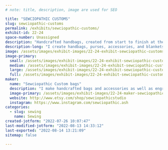 ```yaml
---
# note: title, description, image are used for SEO

title: "SEWCIOPATHIC CUSTOMS"
slug: sewciopathic-customs
permalink: /exhibits/sewciopathic-customs/
exhibit-id: 22-24
space-number: Unassigned
description: "Handcrafted handbags, created from start to finish at the event. "
description-long: "I create handbags, purses, accessories, and blankets at my table. I travel with my sewing machine and an array of tools to demonstrate the process."
image: /assets/images/exhibit-images/22-24-exhibit-sewciopathic-customs-screenshot-20220726-100211-2-large.png
image-primary: 
  small: /assets/images/exhibit-images/22-24-exhibit-sewciopathic-customs-screenshot-20220726-100211-2-small.png
  medium: /assets/images/exhibit-images/22-24-exhibit-sewciopathic-customs-screenshot-20220726-100211-2-medium.png
  large: /assets/images/exhibit-images/22-24-exhibit-sewciopathic-customs-screenshot-20220726-100211-2-large.png
  full: /assets/images/exhibit-images/22-24-exhibit-sewciopathic-customs-screenshot-20220726-100211-2-full.png
maker: 
  name: "Sewciopathic Custom bags"
  description: "I make handcrafted bags and accessories as well as engrave leather patches and panels. I travel with a sewing machine and demonstrate the bag-creation process from start to finish."
  image-primary: /assets/images/exhibit-images/22-24-maker-sewciopathic-customs-sewciopathic-2-medium.jpg
  website: http://www.etsy.com/shop/sewciopathicstudio 
  instagram: https://www.instagram.com/sewciopathic.ash
categories: 
  - slug: sewing
    name: Sewing
created-jotform: "2022-07-26 10:07:47"
last-modified-jotform: "2022-08-13 14:33:12"
last-exported: "2022-08-14 13:21:09"
sitemap: false

---
```

